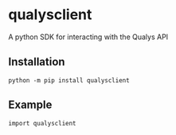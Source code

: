 # qualysclient

A python SDK for interacting with the Qualys API

## Installation
```
python -m pip install qualysclient
```

## Example 

```
import qualysclient

```
